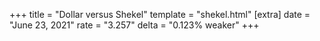 +++
title = "Dollar versus Shekel"
template = "shekel.html"
[extra]
date = "June 23, 2021"
rate = "3.257"
delta = "0.123% weaker"
+++
